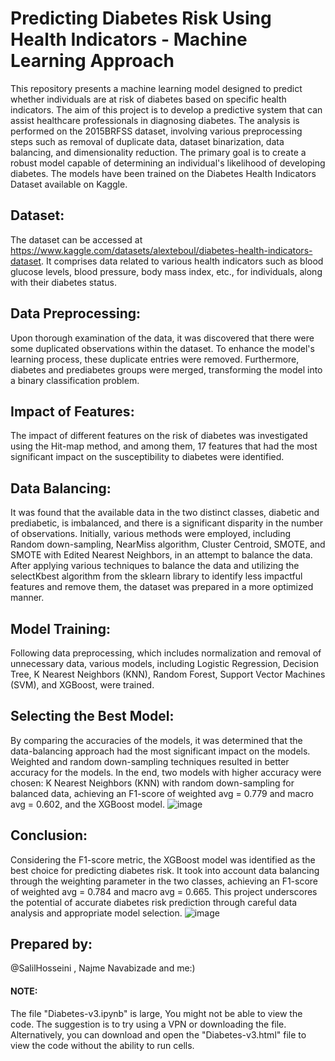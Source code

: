 # Predicting Diabetes Risk Using Health Indicators - Machine Learning Approach
This repository presents a machine learning model designed to predict whether individuals are at risk of diabetes based on specific health indicators. The aim of this project is to develop a predictive system that can assist healthcare professionals in diagnosing diabetes. The analysis is performed on the 2015BRFSS dataset, involving various preprocessing steps such as removal of duplicate data, dataset binarization, data balancing, and dimensionality reduction. The primary goal is to create a robust model capable of determining an individual's likelihood of developing diabetes. The models have been trained on the Diabetes Health Indicators Dataset available on Kaggle.
## Dataset:
The dataset can be accessed at https://www.kaggle.com/datasets/alexteboul/diabetes-health-indicators-dataset. It comprises data related to various health indicators such as blood glucose levels, blood pressure, body mass index, etc., for individuals, along with their diabetes status.
## Data Preprocessing:
Upon thorough examination of the data, it was discovered that there were some duplicated observations within the dataset. To enhance the model's learning process, these duplicate entries were removed. Furthermore, diabetes and prediabetes groups were merged, transforming the model into a binary classification problem.
## Impact of Features:
The impact of different features on the risk of diabetes was investigated using the Hit-map method, and among them, 17 features that had the most significant impact on the susceptibility to diabetes were identified.
## Data Balancing:
It was found that the available data in the two distinct classes, diabetic and prediabetic, is imbalanced, and there is a significant disparity in the number of observations. Initially, various methods were employed, including Random down-sampling, NearMiss algorithm, Cluster Centroid, SMOTE, and SMOTE with Edited Nearest Neighbors, in an attempt to balance the data.
After applying various techniques to balance the data and utilizing the selectKbest algorithm from the sklearn library to identify less impactful features and remove them, the dataset was prepared in a more optimized manner.
## Model Training:
Following data preprocessing, which includes normalization and removal of unnecessary data, various models, including Logistic Regression, Decision Tree, K Nearest Neighbors (KNN), Random Forest, Support Vector Machines (SVM), and XGBoost, were trained.
## Selecting the Best Model:
By comparing the accuracies of the models, it was determined that the data-balancing approach had the most significant impact on the models. Weighted and random down-sampling techniques resulted in better accuracy for the models.
In the end, two models with higher accuracy were chosen: K Nearest Neighbors (KNN) with random down-sampling for balanced data, achieving an F1-score of weighted avg = 0.779 and macro avg = 0.602, and the XGBoost model.
![image](https://github.com/HivaAbolhadizade/PredictingDiabetesClassfication/assets/96919633/6849caa2-5324-46b1-a22d-3e9a86e6d337)

## Conclusion:
Considering the F1-score metric, the XGBoost model was identified as the best choice for predicting diabetes risk. It took into account data balancing through the weighting parameter in the two classes, achieving an F1-score of weighted avg = 0.784 and macro avg = 0.665. This project underscores the potential of accurate diabetes risk prediction through careful data analysis and appropriate model selection.
![image](https://github.com/HivaAbolhadizade/PredictingDiabetesClassfication/assets/96919633/d06834ff-253a-4c33-b233-2495aff41924)

## Prepared by:
@SalilHosseini , 
Najme Navabizade
and me:)

#### NOTE:
The file "Diabetes-v3.ipynb" is large, You might not be able to view the code. The suggestion is to try using a VPN or downloading the file. Alternatively, you can download and open the "Diabetes-v3.html" file to view the code without the ability to run cells.

